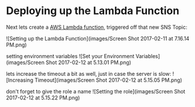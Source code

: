 
Deploying up the Lambda Function
===

Next lets create a [AWS Lambda function](https://console.aws.amazon.com/lambda/home), triggered off that new SNS Topic: 

![Setting up the Lambda Function](images/Screen Shot 2017-02-11 at 7.16.14 PM.png)


setting environment variables
![Set your Environment Variables](images/Screen Shot 2017-02-12 at 5.13.01 PM.png)


lets increase the timeout a bit as well, just in case the server is slow:
![Increasing Timeout](images/Screen Shot 2017-02-12 at 5.15.05 PM.png)


don't forget to give the role a name
![Setting the role](images/Screen Shot 2017-02-12 at 5.15.22 PM.png)
